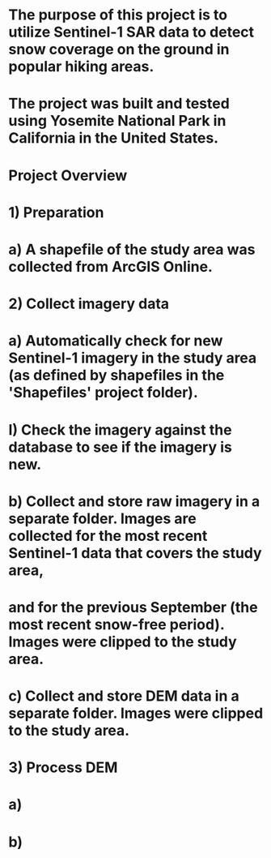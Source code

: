 # The purpose of this project is to utilize Sentinel-1 SAR data to detect snow coverage on the ground in popular hiking areas.
# The project was built and tested using Yosemite National Park in California in the United States.
# 
# Project Overview
# 1) Preparation
#     a) A shapefile of the study area was collected from ArcGIS Online.
# 2) Collect imagery data
#     a) Automatically check for new Sentinel-1 imagery in the study area (as defined by shapefiles in the 'Shapefiles' project folder).
#            I) Check the imagery against the database to see if the imagery is new.
#     b) Collect and store raw imagery in a separate folder. Images are collected for the most recent Sentinel-1 data that covers the study area,
#         and for the previous September (the most recent snow-free period). Images were clipped to the study area.
#     c) Collect and store DEM data in a separate folder. Images were clipped to the study area.
# 3) Process DEM
#     a) 
#     b) 
# 
# 
# 
# 
# 
# 
# 
# 
# 
# 
# 
# 
#
# 
# 
